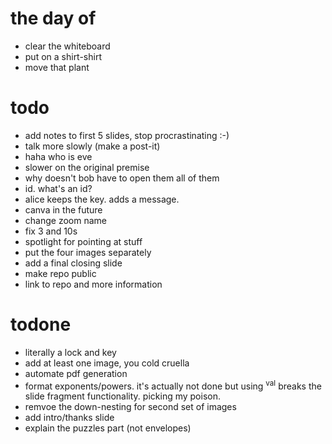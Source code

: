 # the day of
- clear the whiteboard
- put on a shirt-shirt
- move that plant

# todo
- add notes to first 5 slides, stop procrastinating :-)
- talk more slowly (make a post-it)
- haha who is eve
- slower on the original premise
- why doesn't bob have to open them all of them
- id. what's an id?
- alice keeps the key. adds a message.
- canva in the future
- change zoom name
- fix 3 and 10s
- spotlight for pointing at stuff
- put the four images separately
- add a final closing slide
- make repo public
- link to repo and more information

# todone
- literally a lock and key
- add at least one image, you cold cruella
- automate pdf generation
- format exponents/powers. it's actually not done but using <sup>val</sup> breaks the slide fragment functionality. picking my poison.
- remvoe the down-nesting for second set of images
- add intro/thanks slide
- explain the puzzles part (not envelopes)
